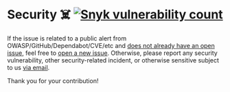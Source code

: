 # Security ☠️ [![Snyk vulnerability count][x-badge-security-image]][x-badge-security-link]

If the issue is related to a public alert from OWASP/GitHub/Dependabot/CVE/etc
and [does not already have an open issue][x-security-openissues], feel free to
[open a new issue][x-repo-choose-new-issue]. Otherwise, please report any
security vulnerability, other security-related incident, or otherwise sensitive
subject to us [via email][x-security-mailto].

Thank you for your contribution!

[x-badge-security-image]:
  https://snyk.io/test/github/Xunnamius/projector/badge.svg
  'Number of vulnerabilities (scanned by Snyk)'
[x-badge-security-link]: https://snyk.io/test/github/Xunnamius/projector
[x-repo-choose-new-issue]:
  https://github.com/Xunnamius/projector/issues/new/choose
[x-security-mailto]:
  mailto:security@ergodark.com?subject=ALERT%3A%20SECURITY%20INCIDENT%3A%20%28five%20word%20summary%29
[x-security-openissues]: https://github.com/Xunnamius/projector/issues?q=
